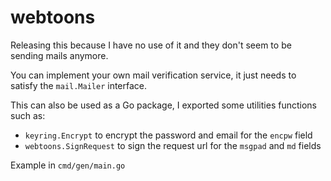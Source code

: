 # webtoons

Releasing this because I have no use of it and they don't seem to be sending mails anymore.

You can implement your own mail verification service, it just needs to satisfy the `mail.Mailer` interface.

This can also be used as a Go package, I exported some utilities functions such as:
  - `keyring.Encrypt` to encrypt the password and email for the `encpw` field
  - `webtoons.SignRequest` to sign the request url for the `msgpad` and `md` fields

Example in `cmd/gen/main.go`
